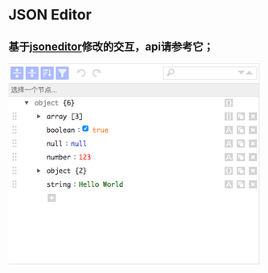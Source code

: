 # JSON Editor
## 基于[jsoneditor](https://github.com/josdejong/jsoneditor/tree/master)修改的交互，api请参考它；
![预览效果](https://github.com/zhouzefei/json-custom/blob/master/tree.png)